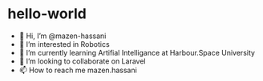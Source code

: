 # hello-world
- 👋 Hi, I’m @mazen-hassani
- 👀 I’m interested in Robotics
- 🌱 I’m currently learning Artifial Intelligance at Harbour.Space University
- 💞️ I’m looking to collaborate on Laravel
- 📫 How to reach me mazen.hassani
